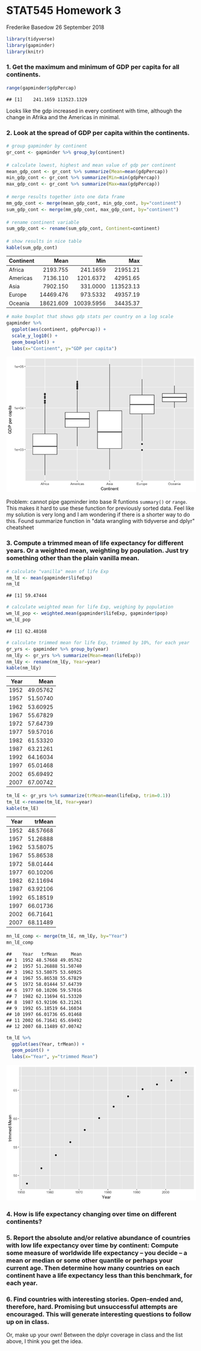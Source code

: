 STAT545 Homework 3
================
Frederike Basedow
26 September 2018

``` r
library(tidyverse)
library(gapminder)
library(knitr)
```

### 1. Get the maximum and minimum of GDP per capita for all continents.

``` r
range(gapminder$gdpPercap)
```

    ## [1]    241.1659 113523.1329

Looks like the gdp increased in every continent with time, although the change in Afrika and the Americas in minimal.

### 2. Look at the spread of GDP per capita within the continents.

``` r
# group gapminder by continent
gr_cont <- gapminder %>% group_by(continent)

# calculate lowest, highest and mean value of gdp per continent
mean_gdp_cont <- gr_cont %>% summarize(Mean=mean(gdpPercap))
min_gdp_cont <- gr_cont %>% summarize(Min=min(gdpPercap))
max_gdp_cont <- gr_cont %>% summarize(Max=max(gdpPercap))

# merge results together into one data frame
mm_gdp_cont <- merge(mean_gdp_cont, min_gdp_cont, by="continent")
sum_gdp_cont <- merge(mm_gdp_cont, max_gdp_cont, by="continent")

# rename continent variable
sum_gdp_cont <- rename(sum_gdp_cont, Continent=continent)

# show results in nice table
kable(sum_gdp_cont)
```

| Continent |       Mean|         Min|        Max|
|:----------|----------:|-----------:|----------:|
| Africa    |   2193.755|    241.1659|   21951.21|
| Americas  |   7136.110|   1201.6372|   42951.65|
| Asia      |   7902.150|    331.0000|  113523.13|
| Europe    |  14469.476|    973.5332|   49357.19|
| Oceania   |  18621.609|  10039.5956|   34435.37|

``` r
# make boxplot that shows gdp stats per country on a log scale
gapminder %>%  
  ggplot(aes(continent, gdpPercap)) +
  scale_y_log10() +
  geom_boxplot() +
  labs(x="Continent", y="GDP per capita")
```

![](hw03-dplyr_and_ggplot2_files/figure-markdown_github/unnamed-chunk-3-1.png)

Problem: cannot pipe gapminder into base R funtions `summary()` or `range`. This makes it hard to use these function for previously sorted data. Feel like my solution is very long and I am wondering if there is a shorter way to do this. Found summarize function in "data wrangling with tidyverse and dplyr" cheatsheet

### 3. Compute a trimmed mean of life expectancy for different years. Or a weighted mean, weighting by population. Just try something other than the plain vanilla mean.

``` r
# calculate "vanilla" mean of life Exp
nm_lE <- mean(gapminder$lifeExp)
nm_lE
```

    ## [1] 59.47444

``` r
# calculate weighted mean for life Exp, weighing by population
wm_lE_pop <- weighted.mean(gapminder$lifeExp, gapminder$pop)
wm_lE_pop
```

    ## [1] 62.48168

``` r
# calculate trimmed mean for life Exp, trimmed by 10%, for each year
gr_yrs <- gapminder %>% group_by(year)
nm_lEy <- gr_yrs %>% summarize(Mean=mean(lifeExp))
nm_lEy <- rename(nm_lEy, Year=year)
kable(nm_lEy)
```

|  Year|      Mean|
|-----:|---------:|
|  1952|  49.05762|
|  1957|  51.50740|
|  1962|  53.60925|
|  1967|  55.67829|
|  1972|  57.64739|
|  1977|  59.57016|
|  1982|  61.53320|
|  1987|  63.21261|
|  1992|  64.16034|
|  1997|  65.01468|
|  2002|  65.69492|
|  2007|  67.00742|

``` r
tm_lE <- gr_yrs %>% summarize(trMean=mean(lifeExp, trim=0.1))
tm_lE <-rename(tm_lE, Year=year)
kable(tm_lE)
```

|  Year|    trMean|
|-----:|---------:|
|  1952|  48.57668|
|  1957|  51.26888|
|  1962|  53.58075|
|  1967|  55.86538|
|  1972|  58.01444|
|  1977|  60.10206|
|  1982|  62.11694|
|  1987|  63.92106|
|  1992|  65.18519|
|  1997|  66.01736|
|  2002|  66.71641|
|  2007|  68.11489|

``` r
mn_lE_comp <- merge(tm_lE, nm_lEy, by="Year")
mn_lE_comp
```

    ##    Year   trMean     Mean
    ## 1  1952 48.57668 49.05762
    ## 2  1957 51.26888 51.50740
    ## 3  1962 53.58075 53.60925
    ## 4  1967 55.86538 55.67829
    ## 5  1972 58.01444 57.64739
    ## 6  1977 60.10206 59.57016
    ## 7  1982 62.11694 61.53320
    ## 8  1987 63.92106 63.21261
    ## 9  1992 65.18519 64.16034
    ## 10 1997 66.01736 65.01468
    ## 11 2002 66.71641 65.69492
    ## 12 2007 68.11489 67.00742

``` r
tm_lE %>% 
  ggplot(aes(Year, trMean)) +
  geom_point() +
  labs(x="Year", y="trimmed Mean")
```

![](hw03-dplyr_and_ggplot2_files/figure-markdown_github/unnamed-chunk-4-1.png)

### 4. How is life expectancy changing over time on different continents?

### 5. Report the absolute and/or relative abundance of countries with low life expectancy over time by continent: Compute some measure of worldwide life expectancy – you decide – a mean or median or some other quantile or perhaps your current age. Then determine how many countries on each continent have a life expectancy less than this benchmark, for each year.

### 6. Find countries with interesting stories. Open-ended and, therefore, hard. Promising but unsuccessful attempts are encouraged. This will generate interesting questions to follow up on in class.

Or, make up your own! Between the dplyr coverage in class and the list above, I think you get the idea.

